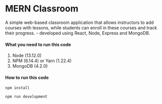 # MERN Classroom

A simple web-based classroom application that allows instructors to add courses with lessons, while students can enroll in these courses and track their progress. - developed using React, Node, Express and MongoDB.


#### What you need to run this code
1. Node (13.12.0)
2. NPM (6.14.4) or Yarn (1.22.4)
3. MongoDB (4.2.0)

####  How to run this code
~~~
npm install
~~~
~~~
npm run development
~~~
